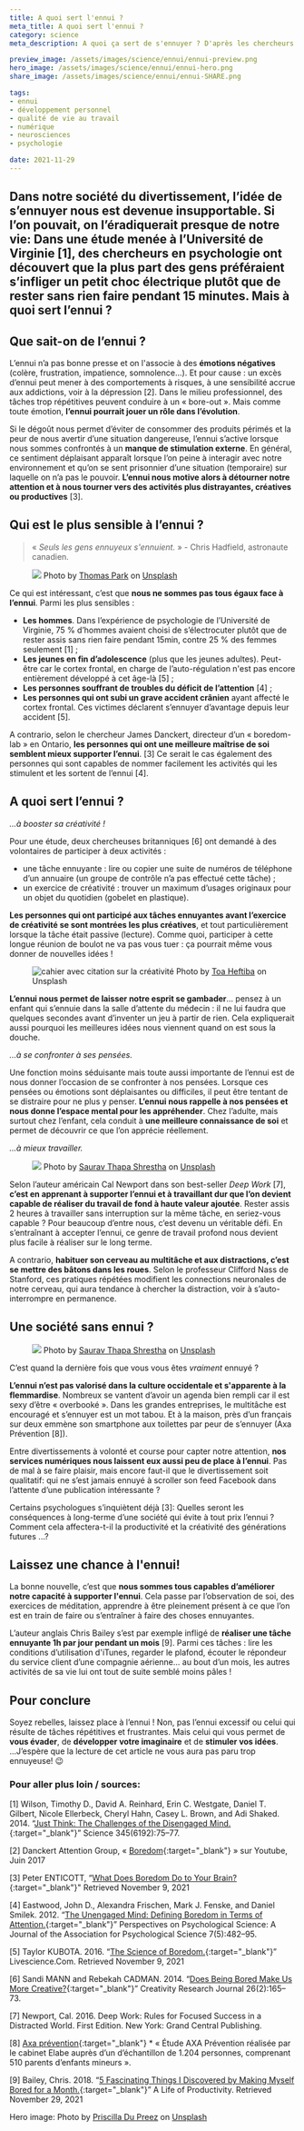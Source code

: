 ```yaml
---
title: A quoi sert l'ennui ?
meta_title: A quoi sert l'ennui ?
category: science
meta_description: A quoi ça sert de s'ennuyer ? D'après les chercheurs en psychologie et en neurosciences, l'ennui aurait une fonction et des bénéfices non négligeables.  

preview_image: /assets/images/science/ennui/ennui-preview.png
hero_image: /assets/images/science/ennui/ennui-hero.png
share_image: /assets/images/science/ennui/ennui-SHARE.png

tags:
- ennui
- développement personnel
- qualité de vie au travail
- numérique
- neurosciences
- psychologie

date: 2021-11-29
---
```


<h2 class="is-chapo">Dans notre société du divertissement, l’idée de s’ennuyer nous est devenue insupportable. Si l’on pouvait, on l’éradiquerait presque de notre vie: Dans une étude menée à l’Université de Virginie [1], des chercheurs en psychologie ont découvert que la plus part des gens préféraient s’infliger un petit choc électrique plutôt que de rester sans rien faire pendant 15 minutes. Mais à quoi sert l’ennui ? </h2>

## Que sait-on de l’ennui ?

L’ennui n’a pas bonne presse et on l'associe à des **émotions négatives** (colère, frustration, impatience, somnolence...). Et pour cause : un excès d’ennui peut mener à des comportements à risques, à une sensibilité accrue aux addictions, voir à la dépression [2]. Dans le milieu professionnel, des tâches trop répétitives peuvent conduire à un « bore-out ». Mais comme toute émotion, **l’ennui pourrait jouer un rôle dans l’évolution**. 

Si le dégoût nous permet d’éviter de consommer des produits périmés et la peur de nous avertir d’une situation dangereuse, l’ennui s’active lorsque nous sommes confrontés à un **manque de stimulation externe**. En général, ce sentiment déplaisant apparaît lorsque l’on peine à interagir avec notre environnement et qu’on se sent prisonnier d’une situation (temporaire) sur laquelle on n’a pas le pouvoir. **L’ennui nous motive alors à détourner notre attention et à nous tourner vers des activités plus distrayantes, créatives ou productives** [3].

## Qui est le plus sensible à l’ennui ?

>  « *Seuls les gens ennuyeux s'ennuient.* » - Chris Hadfield, astronaute canadien. 

<figure class="image">
    <img src="/assets/images/science/ennui/ennui-2.png">
    <span class="is-credits">Photo by <a href="https://unsplash.com/@thomascpark?utm_source=unsplash&utm_medium=referral&utm_content=creditCopyText">Thomas Park</a> on <a href="https://unsplash.com/s/photos/bored?utm_source=unsplash&utm_medium=referral&utm_content=creditCopyText">Unsplash</a>
  </span>
</figure>

Ce qui est intéressant, c’est que **nous ne sommes pas tous égaux face à l’ennui**. Parmi les plus sensibles :

- **Les hommes**. Dans l’expérience de psychologie de l’Université de Virginie, 75 % d’hommes avaient choisi de s’électrocuter plutôt que de rester assis sans rien faire pendant 15min, contre 25 % des femmes seulement [1] ;
- **Les jeunes en fin d’adolescence** (plus que les jeunes adultes). Peut-être car le cortex frontal, en charge de l’auto-régulation n'est pas encore entièrement développé à cet âge-là [5] ;
- **Les personnes souffrant de troubles du déficit de l’attention** [4] ;
- **Les personnes qui ont subi un grave accident crânien** ayant affecté le cortex frontal. Ces victimes déclarent s’ennuyer d’avantage depuis leur accident [5].

A contrario, selon le chercheur James Danckert, directeur d’un « boredom-lab » en Ontario, **les personnes qui ont une meilleure maîtrise de soi semblent mieux supporter l’ennui**. [3] Ce serait le cas également des personnes qui sont capables de nommer facilement les activités qui les stimulent et les sortent de l’ennui [4].

## A quoi sert l’ennui ? 

*...à booster sa créativité !*

Pour une étude, deux chercheuses britanniques [6] ont demandé à des volontaires de participer à deux activités :

- une tâche ennuyante : lire ou copier une suite de numéros de téléphone d’un annuaire (un groupe de contrôle n’a pas effectué cette tâche) ;
- un exercice de créativité : trouver un maximum d’usages originaux pour un objet du quotidien (gobelet en plastique). 
      
**Les personnes qui ont participé aux tâches ennuyantes avant l’exercice de créativité se sont montrées les plus créatives**, et tout particulièrement lorsque la tâche était passive (lecture). Comme quoi, participer à cette longue réunion de boulot ne va pas vous tuer : ça pourrait même vous donner de nouvelles idées ! 

<figure class="image">
    <img src="/assets/images/science/ennui/ennui-3.png" alt="cahier avec citation sur la créativité">
    <span class="is-credits">Photo by <a href="https://unsplash.com/@heftiba?utm_source=unsplash&utm_medium=referral&utm_content=creditCopyText">Toa Heftiba</a> on Unsplash
  </span>
</figure>

**L’ennui nous permet de laisser notre esprit se gambader**… pensez à un enfant qui s’ennuie dans la salle d’attente du médecin : il ne lui faudra que quelques secondes avant d’inventer un jeu à partir de rien. Cela expliquerait aussi pourquoi les meilleures idées nous viennent quand on est sous la douche.

*…à se confronter à ses pensées.*

Une fonction moins séduisante mais toute aussi importante de l’ennui est de nous donner l’occasion de se confronter à nos pensées. Lorsque ces pensées ou émotions sont déplaisantes ou difficiles, il peut être tentant de se distraire pour ne plus y penser. **L’ennui nous rappelle à nos pensées et nous donne l’espace mental pour les appréhender**. Chez l’adulte, mais surtout chez l’enfant, cela conduit à **une meilleure connaissance de soi** et permet de découvrir ce que l’on apprécie réellement. 

*...à mieux travailler.*

<figure class="image">
    <img src="/assets/images/science/ennui/ennui-4.png">
    <span class="is-credits">Photo by <a href="https://unsplash.com/@sworupimages?utm_source=unsplash&utm_medium=referral&utm_content=creditCopyText">Saurav Thapa Shrestha</a> on <a href="https://unsplash.com/s/photos/deep-work?utm_source=unsplash&utm_medium=referral&utm_content=creditCopyText">Unsplash
  </a>
  </span>
</figure>

Selon l’auteur américain Cal Newport dans son best-seller *Deep Work* [7], **c’est en apprenant à supporter l’ennui et à travaillant dur que l’on devient capable de réaliser du travail de fond à haute valeur ajoutée**. Rester assis 2 heures à travailler sans interruption sur la même tâche, en seriez-vous capable ? Pour beaucoup d’entre nous, c’est devenu un véritable défi. En s’entraînant à accepter l’ennui, ce genre de travail profond nous devient plus facile à réaliser sur le long terme. 

A contrario, **habituer son cerveau au multitâche et aux distractions, c’est se mettre des bâtons dans les roues**. Selon le professeur Clifford Nass de Stanford, ces pratiques répétées modifient les connections neuronales de notre cerveau, qui aura tendance à chercher la distraction, voir à s’auto-interrompre en permanence. 

## Une société sans ennui ?

<figure class="image">
    <img src="/assets/images/science/ennui/ennui-5.png">
    <span class="is-credits">Photo by <a href="https://unsplash.com/@sworupimages?utm_source=unsplash&utm_medium=referral&utm_content=creditCopyText">Saurav Thapa Shrestha</a> on <a href="https://unsplash.com/s/photos/deep-work?utm_source=unsplash&utm_medium=referral&utm_content=creditCopyText">Unsplash</a>
  </span>
</figure>

C’est quand la dernière fois que vous vous êtes *vraiment* ennuyé ? 

**L’ennui n’est pas valorisé dans la culture occidentale et s'apparente à la flemmardise**. Nombreux se vantent d’avoir un agenda bien rempli car il est sexy d’être « overbooké ». Dans les grandes entreprises, le multitâche est encouragé et s’ennuyer est un mot tabou. Et à la maison, près d’un français sur deux emmène son smartphone aux toilettes par peur de s’ennuyer (Axa Prévention [8]).
 
Entre divertissements à volonté et course pour capter notre attention, **nos services numériques nous laissent eux aussi peu de place à l’ennui**. Pas de mal à se faire plaisir, mais encore faut-il que le divertissement soit qualitatif: qui ne s’est jamais ennuyé à scroller son feed Facebook dans l’attente d’une publication intéressante ?

Certains psychologues s’inquiètent déjà [3]: Quelles seront les conséquences à long-terme d’une société qui évite à tout prix l’ennui ? Comment cela affectera-t-il la productivité et la créativité des générations futures ...?

## Laissez une chance à l'ennui!

La bonne nouvelle, c’est que **nous sommes tous capables d’améliorer notre capacité à supporter l'ennui**. Cela passe par l’observation de soi, des exercices de méditation, apprendre à être pleinement présent à ce que l’on est en train de faire ou s’entraîner à faire des choses ennuyantes. 

L’auteur anglais Chris Bailey s’est par exemple infligé de **réaliser une tâche ennuyante 1h par jour pendant un mois** [9]. Parmi ces tâches : lire les conditions d’utilisation d'iTunes, regarder le plafond, écouter le répondeur du service client d’une compagnie aérienne… au bout d’un mois, les autres activités de sa vie lui ont tout de suite semblé moins pâles !

## Pour conclure 

Soyez rebelles, laissez place à l’ennui ! Non, pas l’ennui excessif ou celui qui résulte de tâches répétitives et frustrantes. Mais celui qui vous permet de **vous évader**, de **développer votre imaginaire** et de **stimuler vos idées**. ...J’espère que la lecture de cet article ne vous aura pas paru trop ennuyeuse! 😉

### Pour aller plus loin / sources:

[1] Wilson, Timothy D., David A. Reinhard, Erin C. Westgate, Daniel T. Gilbert, Nicole Ellerbeck, Cheryl Hahn, Casey L. Brown, and Adi Shaked. 2014. “[Just Think: The Challenges of the Disengaged Mind.](https://doi.org/10.1126/science.1250830){:target="_blank"}” Science 345(6192):75–77. 

[2] Danckert Attention Group, « [Boredom](https://www.youtube.com/watch?v=N1HPbkH9JQw){:target="_blank"} » sur Youtube, Juin 2017

[3] Peter ENTICOTT, “[What Does Boredom Do to Your Brain?](https://this.deakin.edu.au/self-improvement/what-does-boredom-do-to-your-brain){:target="_blank"}" Retrieved November 9, 2021

[4] Eastwood, John D., Alexandra Frischen, Mark J. Fenske, and Daniel Smilek. 2012. “[The Unengaged Mind: Defining Boredom in Terms of Attention.](https://doi.org/10.1177/1745691612456044){:target="_blank"}” Perspectives on Psychological Science: A Journal of the Association for Psychological Science 7(5):482–95. 

[5] Taylor KUBOTA. 2016. “[The Science of Boredom.](https://www.livescience.com/56162-science-of-boredom.html){:target="_blank"}” Livescience.Com. Retrieved November 9, 2021

[6] Sandi MANN and Rebekah CADMAN. 2014. “[Does Being Bored Make Us More Creative?](https://doi.org/10.1080/10400419.2014.901073){:target="_blank"}” Creativity Research Journal 26(2):165–73. 

[7] Newport, Cal. 2016. Deep Work: Rules for Focused Success in a Distracted World. First Edition. New York: Grand Central Publishing.

[8] [Axa prévention](https://www.francebleu.fr/infos/sante-sciences/smartphones-et-tablettes-les-chiffres-qui-montrent-que-les-francais-sont-accros-aux-ecrans-1571749366){:target="_blank"} * « Étude AXA Prévention réalisée par le cabinet Elabe auprès d’un d’échantillon de 1.204 personnes, comprenant 510 parents d’enfants mineurs ».  

[9] Bailey, Chris. 2018. “[5 Fascinating Things I Discovered by Making Myself Bored for a Month.](https://alifeofproductivity.com/5-things-i-discovered-by-making-myself-bored-for-a-month/){:target="_blank"}” A Life of Productivity. Retrieved November 29, 2021

Hero image: Photo by <a href="https://unsplash.com/@priscilladupreez?utm_source=unsplash&utm_medium=referral&utm_content=creditCopyText">Priscilla Du Preez</a> on <a href="https://unsplash.com/s/photos/boredom?utm_source=unsplash&utm_medium=referral&utm_content=creditCopyText">Unsplash</a>
  